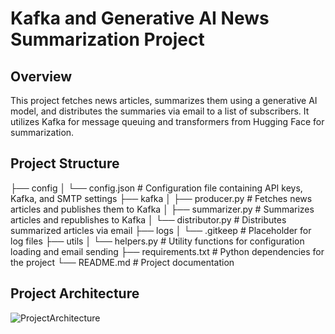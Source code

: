 # Kafka and Generative AI News Summarization Project

## Overview

This project fetches news articles, summarizes them using a generative AI model, and distributes the summaries via email to a list of subscribers. It utilizes Kafka for message queuing and transformers from Hugging Face for summarization.

## Project Structure

├── config
│   └── config.json           # Configuration file containing API keys, Kafka, and SMTP settings
├── kafka
│   ├── producer.py           # Fetches news articles and publishes them to Kafka
│   ├── summarizer.py         # Summarizes articles and republishes to Kafka
│   └── distributor.py        # Distributes summarized articles via email
├── logs
│   └── .gitkeep              # Placeholder for log files
├── utils
│   └── helpers.py            # Utility functions for configuration loading and email sending
├── requirements.txt          # Python dependencies for the project
└── README.md                 # Project documentation

## Project Architecture

![ProjectArchitecture](https://github.com/user-attachments/assets/86e9b016-ea89-478d-8291-d9de3a18c0c5)

